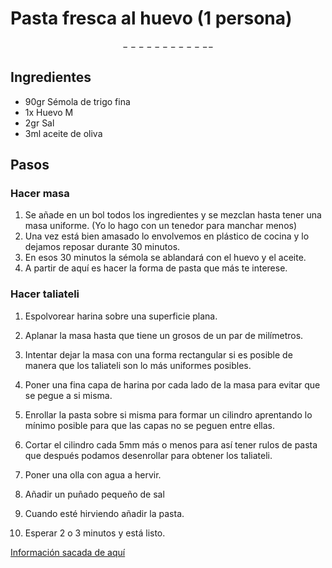 # Pasta fresca al huevo (1 persona)
$$------------$$
## Ingredientes
* 90gr Sémola de trigo fina
* 1x Huevo M
* 2gr Sal 
* 3ml aceite de oliva

## Pasos
### Hacer masa
1. Se añade en un bol todos los ingredientes y se mezclan hasta tener una masa uniforme. (Yo lo hago con un tenedor para manchar menos)
2. Una vez está bien amasado lo envolvemos en plástico de cocina y lo dejamos reposar durante 30 minutos.
3. En esos 30 minutos la sémola se ablandará con el huevo y el aceite.
4. A partir de aquí es hacer la forma de pasta que más te interese.  


### Hacer taliateli
1. Espolvorear harina sobre una superficie plana.
2. Aplanar la masa hasta que tiene un grosos de un par de milímetros.
3. Intentar dejar la masa con una forma rectangular si es posible de manera que los taliateli son lo más uniformes posibles.
4. Poner una fina capa de harina por cada lado de la masa para evitar que se pegue a si misma.
5. Enrollar la pasta sobre si misma para formar un cilindro aprentando lo mínimo posible para que las capas no se peguen entre ellas.
6. Cortar el cilindro cada 5mm más o menos para así tener rulos de pasta que después podamos desenrollar para obtener los taliateli.

7. Poner una olla con agua a hervir.
8. Añadir un puñado pequeño de sal
9. Cuando esté hirviendo añadir la pasta.
10. Esperar 2 o 3 minutos y está listo.

[Información sacada de aquí](https://voyasercocinero.es/hacer-pasta-fresca/)

